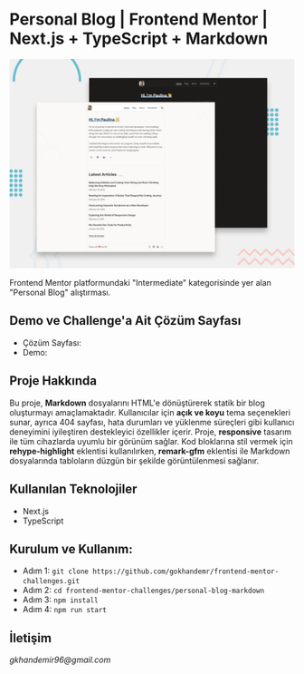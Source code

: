 # Personal Blog | Frontend Mentor | Next.js + TypeScript + Markdown

![Personal Blog](./public/images/preview.jpg)

Frontend Mentor platformundaki "Intermediate" kategorisinde yer alan "Personal Blog" alıştırması.

## Demo ve Challenge'a Ait Çözüm Sayfası
* Çözüm Sayfası: 
* Demo: 

## Proje Hakkında
Bu proje, **Markdown** dosyalarını HTML'e dönüştürerek statik bir blog oluşturmayı amaçlamaktadır. Kullanıcılar için **açık ve koyu** tema seçenekleri sunar, ayrıca 404 sayfası, hata durumları ve yüklenme süreçleri gibi kullanıcı deneyimini iyileştiren destekleyici özellikler içerir. Proje, **responsive** tasarım ile tüm cihazlarda uyumlu bir görünüm sağlar. Kod bloklarına stil vermek için **rehype-highlight** eklentisi kullanılırken, **remark-gfm** eklentisi ile Markdown dosyalarında tabloların düzgün bir şekilde görüntülenmesi sağlanır.

## Kullanılan Teknolojiler
* Next.js
* TypeScript

## Kurulum ve Kullanım:
* Adım 1: `git clone https://github.com/gokhandemr/frontend-mentor-challenges.git`
* Adım 2: `cd frontend-mentor-challenges/personal-blog-markdown`
* Adım 3: `npm install`
* Adım 4: `npm run start`

## İletişim
_gkhandemir96@gmail.com_